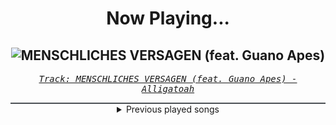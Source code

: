 <div align="center"> 
<h1>Now Playing...</h1>

![MENSCHLICHES VERSAGEN (feat. Guano Apes)](https://i.scdn.co/image/ab67616d00001e02f969abb74abd83651f614408)
--
_<samp><a href="https://open.spotify.com/track/7cSq9K6j4HNG3Ei4iPUR6l">Track: MENSCHLICHES VERSAGEN (feat. Guano Apes) - Alligatoah</a></samp>_

<div style="border: 1px #4B5054 solid"></div>
<details>
  <summary>
    Previous played songs
  </summary>
  <table>
    <thead>
      <tr>
        <th>
          Artist
        </th>
        <th>
          Song
        </th>
        <th>
          Link
        </th>
      </tr>
    </thead>
    <tbody>
      <tr><td>Alligatoah</td><td>MENSCHLICHES VERSAGEN (feat. Guano Apes)</td><td><a href="https://open.spotify.com/track/7cSq9K6j4HNG3Ei4iPUR6l">https://open.spotify.com/track/7cSq9K6j4HNG3Ei4iPUR6l</a></td></tr><tr><td>Alligatoah</td><td>SCHEISSDRECK</td><td><a href="https://open.spotify.com/track/62sajypZ2IldU2ammgGwNu">https://open.spotify.com/track/62sajypZ2IldU2ammgGwNu</a></td></tr><tr><td>Alligatoah</td><td>SO RAUS (feat. Fred Durst)</td><td><a href="https://open.spotify.com/track/1OfzXSPYxtdNRcQ5kh7T5r">https://open.spotify.com/track/1OfzXSPYxtdNRcQ5kh7T5r</a></td></tr><tr><td>Alligatoah</td><td>WER LACHT JETZT</td><td><a href="https://open.spotify.com/track/0dyT15sEcPxxtgf9S9C5Fr">https://open.spotify.com/track/0dyT15sEcPxxtgf9S9C5Fr</a></td></tr><tr><td>Alligatoah</td><td>WEISSE ZÄHNE (feat. Bausa)</td><td><a href="https://open.spotify.com/track/1W7Koy86neNE20mZ9QNiWB">https://open.spotify.com/track/1W7Koy86neNE20mZ9QNiWB</a></td></tr><tr><td>Alligatoah</td><td>NIEMAND</td><td><a href="https://open.spotify.com/track/5j4BcMDEEDRhINnD1JSGNb">https://open.spotify.com/track/5j4BcMDEEDRhINnD1JSGNb</a></td></tr><tr><td>Alligatoah</td><td>ICH FÜHLE DICH</td><td><a href="https://open.spotify.com/track/6MGzZll101UhxKzPUuyJce">https://open.spotify.com/track/6MGzZll101UhxKzPUuyJce</a></td></tr><tr><td>Alligatoah</td><td>DAYLIGHT</td><td><a href="https://open.spotify.com/track/4u4P119zVAy56WJiVdYDkC">https://open.spotify.com/track/4u4P119zVAy56WJiVdYDkC</a></td></tr><tr><td>Alligatoah</td><td>PARTNER IN CRIME (feat. Tarek K.I.Z)</td><td><a href="https://open.spotify.com/track/7eazY5TweZmn1Wu385sTgB">https://open.spotify.com/track/7eazY5TweZmn1Wu385sTgB</a></td></tr><tr><td>Alligatoah</td><td>ICH ICH ICH</td><td><a href="https://open.spotify.com/track/3PhyvLmi8i4ESi628ka9HA">https://open.spotify.com/track/3PhyvLmi8i4ESi628ka9HA</a></td></tr><tr><td>Alligatoah</td><td>ES KRATZT</td><td><a href="https://open.spotify.com/track/4gy7M37l97HXA3KcpdJmN3">https://open.spotify.com/track/4gy7M37l97HXA3KcpdJmN3</a></td></tr><tr><td>Alligatoah</td><td>KÜSSEN</td><td><a href="https://open.spotify.com/track/2coqomurCgxfNA9lqrlxOI">https://open.spotify.com/track/2coqomurCgxfNA9lqrlxOI</a></td></tr><tr><td>Alligatoah</td><td>MENSCHLICHES VERSAGEN (feat. Guano Apes)</td><td><a href="https://open.spotify.com/track/7cSq9K6j4HNG3Ei4iPUR6l">https://open.spotify.com/track/7cSq9K6j4HNG3Ei4iPUR6l</a></td></tr><tr><td>Alligatoah</td><td>SCHEISSDRECK</td><td><a href="https://open.spotify.com/track/62sajypZ2IldU2ammgGwNu">https://open.spotify.com/track/62sajypZ2IldU2ammgGwNu</a></td></tr><tr><td>Alligatoah</td><td>SO RAUS (feat. Fred Durst)</td><td><a href="https://open.spotify.com/track/1OfzXSPYxtdNRcQ5kh7T5r">https://open.spotify.com/track/1OfzXSPYxtdNRcQ5kh7T5r</a></td></tr><tr><td>Alligatoah</td><td>WER LACHT JETZT</td><td><a href="https://open.spotify.com/track/0dyT15sEcPxxtgf9S9C5Fr">https://open.spotify.com/track/0dyT15sEcPxxtgf9S9C5Fr</a></td></tr><tr><td>Alligatoah</td><td>WEISSE ZÄHNE (feat. Bausa)</td><td><a href="https://open.spotify.com/track/1W7Koy86neNE20mZ9QNiWB">https://open.spotify.com/track/1W7Koy86neNE20mZ9QNiWB</a></td></tr><tr><td>Alligatoah</td><td>NIEMAND</td><td><a href="https://open.spotify.com/track/5j4BcMDEEDRhINnD1JSGNb">https://open.spotify.com/track/5j4BcMDEEDRhINnD1JSGNb</a></td></tr><tr><td>Alligatoah</td><td>ICH FÜHLE DICH</td><td><a href="https://open.spotify.com/track/6MGzZll101UhxKzPUuyJce">https://open.spotify.com/track/6MGzZll101UhxKzPUuyJce</a></td></tr><tr><td>Alligatoah</td><td>DAYLIGHT</td><td><a href="https://open.spotify.com/track/4u4P119zVAy56WJiVdYDkC">https://open.spotify.com/track/4u4P119zVAy56WJiVdYDkC</a></td></tr>
    </tbody>
  </table>
</details>

</div>
